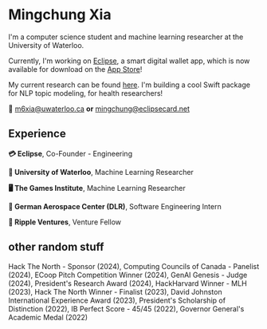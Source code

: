 # Mingchung Xia

I'm a computer science student and machine learning researcher at the University of Waterloo. 

Currently, I'm working on [Eclipse](https://eclipsecard.net), a smart digital wallet app, which is now available for download on the [App Store](https://apps.apple.com/app/eclipse-cashback-and-rewards/id6444634565)!

My current research can be found [here](https://git.uwaterloo.ca/jrwallace/swiftnlp). I'm building a cool Swift package for NLP topic modeling, for health researchers!

📧 m6xia@uwaterloo.ca **or** mingchung@eclipsecard.net

## Experience

**💳 Eclipse**, Co-Founder - Engineering

**🔬 University of Waterloo**, Machine Learning Researcher

**🖥️ The Games Institute**, Machine Learning Researcher

**🚀 German Aerospace Center (DLR)**, Software Engineering Intern

**🌱 Ripple Ventures**, Venture Fellow

## other random stuff

Hack The North - Sponsor (2024), Computing Councils of Canada - Panelist (2024), ECoop Pitch Competition Winner (2024), GenAI Genesis - Judge (2024), President's Research Award (2024), HackHarvard Winner - MLH (2023), Hack The North Winner - Finalist (2023), David Johnston International Experience Award (2023), President's Scholarship of Distinction (2022), IB Perfect Score - 45/45 (2022), Governor General's Academic Medal (2022)
